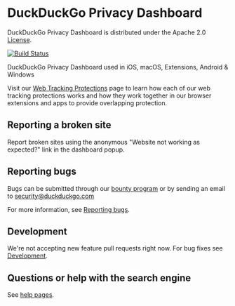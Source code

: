 # DuckDuckGo Privacy Dashboard

DuckDuckGo Privacy Dashboard is distributed under the Apache 2.0
[License](LICENSE.md).

[![Build Status](https://github.com/duckduckgo/duckduckgo-privacy-dashboard/actions/workflows/tests.yml/badge.svg)](https://github.com/duckduckgo/duckduckgo-privacy-dashboard/actions/workflows/tests.yml)

DuckDuckGo Privacy Dashboard used in iOS, macOS, Extensions, Android & Windows

Visit our [Web Tracking Protections](https://help.duckduckgo.com/duckduckgo-help-pages/privacy/web-tracking-protections/) page to learn how each of our web tracking protections works and how they work together in our browser extensions and apps to provide overlapping protection.

## Reporting a broken site

Report broken sites using the anonymous "Website not working as expected?" link in the dashboard popup.

## Reporting bugs

Bugs can be submitted through our [bounty program](https://hackerone.com/duckduckgo/reports/new?type=team&report_type=vulnerability) or by sending an email to security@duckduckgo.com

For more information, see [Reporting bugs](CONTRIBUTING.md#reporting-bugs).

## Development

We're not accepting new feature pull requests right now. For bug fixes see [Development](CONTRIBUTING.md#development).

## Questions or help with the search engine
See [help pages](https://duck.co/help).
